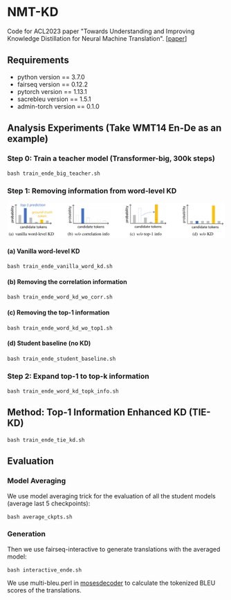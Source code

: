 # NMT-KD
Code for ACL2023 paper "Towards Understanding and Improving Knowledge Distillation for Neural Machine Translation". [[paper]([arxiv.org/pdf/2305.08096.pdf](https://arxiv.org/pdf/2305.08096.pdf))]

## Requirements
- python version == 3.7.0
- fairseq version == 0.12.2
- pytorch version == 1.13.1
- sacrebleu version == 1.5.1
- admin-torch version == 0.1.0

## Analysis Experiments (Take WMT14 En-De as an example)
### Step 0: Train a teacher model (Transformer-big, 300k steps)
```shell
bash train_ende_big_teacher.sh
```
### Step 1: Removing information from word-level KD 
<img src="remove_info.png" style="zoom:100%;" />

#### (a) Vanilla word-level KD
```shell
bash train_ende_vanilla_word_kd.sh
```
#### (b) Removing the correlation information
```shell
bash train_ende_word_kd_wo_corr.sh
```
#### (c) Removing the top-1 information
```shell
bash train_ende_word_kd_wo_top1.sh
```
#### (d) Student baseline (no KD)
```shell
bash train_ende_student_baseline.sh
```
### Step 2: Expand top-1 to top-k information
```shell
bash train_ende_word_kd_topk_info.sh
```
## Method: Top-1 Information Enhanced KD (TIE-KD)
```shell
bash train_ende_tie_kd.sh
```

## Evaluation
### Model Averaging
We use model averaging trick for the evaluation of all the student models (average last 5 checkpoints):
```shell
bash average_ckpts.sh
```
### Generation
Then we use fairseq-interactive to generate translations with the averaged model:
```shell
bash interactive_ende.sh
```
We use multi-bleu.perl in [mosesdecoder](https://github.com/moses-smt/mosesdecoder) to calculate the tokenized BLEU scores of the translations.
